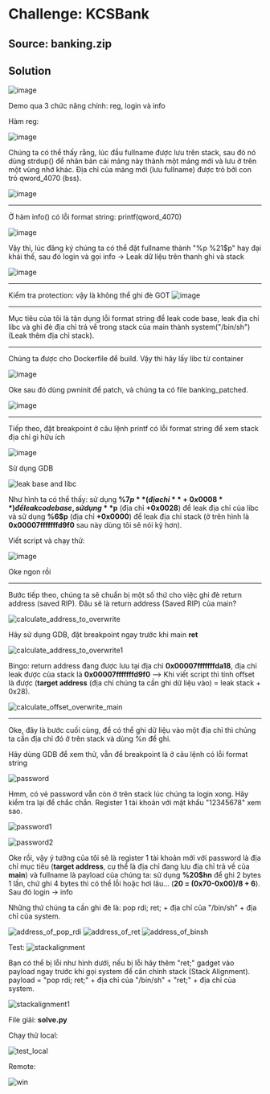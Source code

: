 # Challenge: KCSBank
## Source: banking.zip
## Solution

![image](https://github.com/sangnguyenthien/CTF/assets/89742084/0ed6d19d-2e29-49f8-b9f6-5e35e90acab5)

Demo qua 3 chức năng chính: reg, login và info

Hàm reg:

![image](https://github.com/sangnguyenthien/CTF/assets/89742084/cf338d9c-35ca-4464-97b9-f337ba45a946)

Chúng ta có thể thấy rằng, lúc đầu fullname được lưu trên stack, sau đó nó dùng strdup() để nhân bản cái mảng này thành một mảng mới và lưu ở trên một vùng nhớ khác. Địa chỉ của mảng mới (lưu fullname) được trỏ bởi con trỏ qword_4070 (bss).


![image](https://github.com/sangnguyenthien/CTF/assets/89742084/9860ff00-bd55-4ac4-bca4-ab7bce100e2c)

----

Ở hàm info() có lỗi format string: printf(qword_4070)

![image](https://github.com/sangnguyenthien/CTF/assets/89742084/e6b6b545-c7a8-4295-a553-859cec01f37a)


Vậy thì, lúc đăng ký chúng ta có thể đặt fullname thành "%p %21$p" hay đại khái thế, sau đó login và gọi info -> Leak dữ liệu trên thanh ghi và stack

![image](https://github.com/sangnguyenthien/CTF/assets/89742084/0d13b304-0a2d-46e7-a1f0-58fe6e5307e8)

----
Kiểm tra protection: vậy là không thể ghi đè GOT
![image](https://github.com/sangnguyenthien/CTF/assets/89742084/4ce4bb51-c326-475f-8878-8550949d73be)


----
Mục tiêu của tôi là tận dụng lỗi format string để leak code base, leak địa chỉ libc và ghi đè địa chỉ trả về trong stack của main thành system("/bin/sh") (Leak thêm địa chỉ stack).

----
Chúng ta được cho Dockerfile để build. Vậy thì hãy lấy libc từ container

![image](https://github.com/sangnguyenthien/CTF/assets/89742084/87040450-2ce7-4fad-92db-14937ed996a6)

Oke sau đó dùng pwninit để patch, và chúng ta có file banking_patched.

![image](https://github.com/sangnguyenthien/CTF/assets/89742084/6ac49bf6-e3e7-4376-a23d-3c8d2dcb23f2)

----
Tiếp theo, đặt breakpoint ở câu lệnh printf có lỗi format string để xem stack địa chỉ gì hữu ích

![image](https://github.com/sangnguyenthien/CTF/assets/89742084/d596fb25-0c49-46ef-b17c-61531db73519)

Sử dụng GDB

![leak base and libc](https://github.com/sangnguyenthien/CTF/assets/89742084/6c583146-130a-405e-ada8-09e14f38d0c7)

Như hình ta có thể thấy: sử dụng **%7$p** (địa chỉ **+0x0008**) để leak code base, sử dụng **%11$p** (địa chỉ **+0x0028**) để leak địa chỉ của libc và sử dụng **%6$p** (địa chỉ **+0x0000**) để leak địa chỉ stack (ở trên hình là **0x00007fffffffd9f0** sau này dùng tôi sẽ nói kỹ hơn).

Viết script và chạy thử:

![image](https://github.com/sangnguyenthien/CTF/assets/89742084/0ba9080c-fcaa-4ada-96d9-09d6878669b7)

Oke ngon rồi

----

Bước tiếp theo, chúng ta sẽ chuẩn bị một số thứ cho việc ghi đè return address (saved RIP).
Đâu sẽ là return address (Saved RIP) của main?

![calculate_address_to_overwrite](https://github.com/sangnguyenthien/CTF/assets/89742084/578cb750-dcfa-4942-98d7-47dc7a2ba695)

Hãy sử dụng GDB, đặt breakpoint ngay trước khi main **ret**

![calculate_address_to_overwrite1](https://github.com/sangnguyenthien/CTF/assets/89742084/e8f60e78-36ee-4614-ad12-9ceae44b10ce)

Bingo: return address đang được lưu tại địa chỉ **0x00007fffffffda18**, địa chỉ leak được của stack là **0x00007fffffffd9f0** --> Khi viết script thì tính offset là được (**target address** (địa chỉ chúng ta cần ghi dữ liệu vào) = leak stack + 0x28).

![calculate_offset_overwrite_main](https://github.com/sangnguyenthien/CTF/assets/89742084/3e27b134-764b-45e5-996f-d75c704ab2c1)

----

Oke, đây là bước cuối cùng, để có thể ghi dữ liệu vào một địa chỉ thì chúng ta cần địa chỉ đó ở trên stack và dùng %n để ghi.

Hãy dùng GDB để xem thử, vẫn để breakpoint là ở câu lệnh có lỗi format string

![password](https://github.com/sangnguyenthien/CTF/assets/89742084/adbb0bef-941d-466a-afcd-6d3de0759116)

Hmm, có vẻ password vẫn còn ở trên stack lúc chúng ta login xong. Hãy kiểm tra lại để chắc chắn.
Register 1 tài khoản với mật khẩu "12345678" xem sao.

![password1](https://github.com/sangnguyenthien/CTF/assets/89742084/e30bb785-4f1f-4fc7-98a6-8162c3142446)

![password2](https://github.com/sangnguyenthien/CTF/assets/89742084/83b060cc-42be-4ffa-bb3d-056662cc9d00)

Oke rồi, vậy ý tưởng của tôi sẽ là register 1 tài khoản mới với password là địa chỉ mục tiêu (**target address**, cụ thể là địa chỉ đang lưu địa chỉ trả về của **main**) và fullname là payload của chúng ta: sử dụng **%20$hn** để ghi 2 bytes 1 lần, chứ ghi 4 bytes thì có thể lỗi hoặc hơi lâu... (**20 = (0x70-0x00)/8 + 6**). Sau đó login -> info

Những thứ chúng ta cần ghi đè là: pop rdi; ret; + địa chỉ của "/bin/sh" + địa chỉ của system. 

![address_of_pop_rdi](https://github.com/sangnguyenthien/CTF/assets/89742084/1ba55172-afcf-41d9-aa12-79c592aea61d)
![address_of_ret](https://github.com/sangnguyenthien/CTF/assets/89742084/d069cc94-075b-487f-bbc5-442247dbfa73)
![address_of_binsh](https://github.com/sangnguyenthien/CTF/assets/89742084/1c7cce26-facc-4e8f-9d8c-4aa278eb0035)

Test: 
![stackalignment](https://github.com/sangnguyenthien/CTF/assets/89742084/1eccb86d-0e91-4f34-b2d9-49604f43f7b3)


Bạn có thể bị lỗi như hình dưới, nếu bị lỗi hãy thêm "ret;" gadget vào payload ngay trước khi gọi system để căn chỉnh stack (Stack Alignment).
payload = "pop rdi; ret;" + địa chỉ của "/bin/sh" + "ret;" + địa chỉ của system. 

![stackalignment1](https://github.com/sangnguyenthien/CTF/assets/89742084/c3f3df83-2bd9-41d9-9188-04478c61b11c)


File giải: **solve.py**

Chạy thử local:

![test_local](https://github.com/sangnguyenthien/CTF/assets/89742084/5c45b560-acfb-4fc3-a0f6-46d3e0262a60)

Remote:

![win](https://github.com/sangnguyenthien/CTF/assets/89742084/efef57b9-dcf7-4662-ab9f-fc72f63367df)

